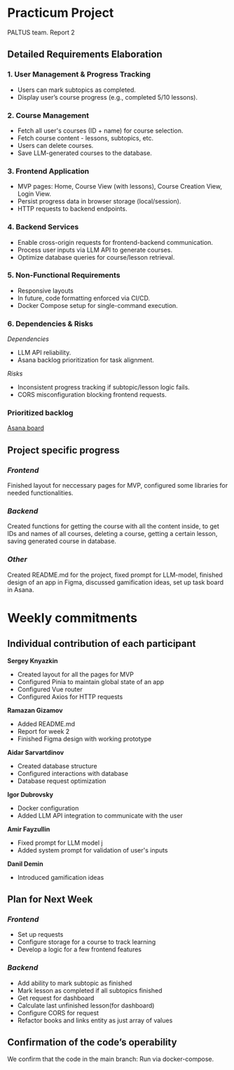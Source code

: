 # Practicum Project  
PALTUS team. Report 2

## Detailed Requirements Elaboration

### 1. User Management & Progress Tracking
  - Users can mark subtopics as completed.
  - Display user’s course progress (e.g., completed 5/10 lessons).

### 2. Course Management
  - Fetch all user's courses (ID + name) for course selection.
  - Fetch course content - lessons, subtopics, etc.
  - Users can delete courses.
  - Save LLM-generated courses to the database.

### 3. Frontend Application
  - MVP pages: Home, Course View (with lessons), Course Creation View, Login View.
  - Persist progress data in browser storage (local/session).
  - HTTP requests to backend endpoints.

### 4. Backend Services
  - Enable cross-origin requests for frontend-backend communication.
  - Process user inputs via LLM API to generate courses.
  - Optimize database queries for course/lesson retrieval.

### 5. Non-Functional Requirements
  - Responsive layouts
  - In future, code formatting enforced via CI/CD.
  - Docker Compose setup for single-command execution.

### 6. Dependencies & Risks
*Dependencies* 
  - LLM API reliability.
  - Asana backlog prioritization for task alignment.

*Risks* 
  - Inconsistent progress tracking if subtopic/lesson logic fails.
  - CORS misconfiguration blocking frontend requests.



### Prioritized backlog

[Asana board](https://app.asana.com/1/1210531224311325/project/1210531182984698/board/1210531325851441)

## Project specific progress

### *Frontend*

Finished layout for neccessary pages for MVP, configured some libraries for needed functionalities.

### *Backend*

Created functions for getting the course with all the content inside, to get IDs and names of all courses, deleting a course, getting a certain lesson, saving generated course in database.

### *Other*

Created README.md for the project, fixed prompt for LLM-model, finished design of an app in Figma, discussed gamification ideas, set up task board in Asana.

# Weekly commitments

## Individual contribution of each participant

**Sergey Knyazkin** 
  - Created layout for all the pages for MVP
  - Configured Pinia to maintain global state of an app
  - Configured Vue router
  - Configured Axios for HTTP requests

**Ramazan Gizamov** 
  - Added README.md
  - Report for week 2
  - Finished Figma design with working prototype

**Aidar Sarvartdinov** 
  - Created database structure
  - Configured interactions with database
  - Database request optimization
    
**Igor Dubrovsky**
  - Docker configuration
  - Added LLM API integration to communicate with the user

**Amir Fayzullin** 
  - Fixed prompt for LLM model j
  - Added system prompt for validation of user's inputs

**Danil Demin** 
  - Introduced gamification ideas

## Plan for Next Week

### *Frontend*
  - Set up requests
  - Configure storage for a course to track learning
  - Develop a logic for a few frontend features

### *Backend*
  - Add ability to mark subtopic as finished
  - Mark lesson as completed if all subtopics finished
  - Get request for dashboard
  - Calculate last unfinished lesson(for dashboard)
  - Configure CORS for request
  - Refactor books and links entity as just array of values

## Confirmation of the code’s operability

We confirm that the code in the main branch:
Run via docker-compose.



